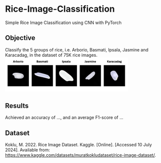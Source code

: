 # Rice-Image-Classification
Simple Rice Image Classification using CNN with PyTorch

## Objective
Classify the 5 groups of rice, i.e. Arborio, Basmati, Ipsala, Jasmine and Karacadag, in the dataset of 75K rice images.
<img src='/rice_types.jpg' width=400 title='rice types'>

## Results
Achieved an accuracy of ..., and an average F1-score of ...

## Dataset
Koklu, M. 2022. Rice Image Dataset. Kaggle. [Online]. [Accessed 10 July 2024]. Available from: https://www.kaggle.com/datasets/muratkokludataset/rice-image-dataset/.
